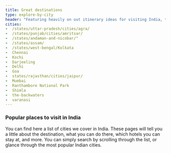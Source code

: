 ```yaml
---
title: Great destinations
type: explore-by-city
header: "Featuring heavily on out itinerary ideas for visiting India, these places are destintionas that we know prove consistently popular with our travellers. How you choose to include them in your trip can be tailored into a route that best suits your preferences."
cities: 
-  /states/uttar-pradesh/cities/agra/
-  /states/punjab/cities/amritsar/
-  /states/andaman-and-nicobar/"
-  /states/assam/
-  /states/west-bengal/Kolkata
-  Chennai
-  Kochi
-  Darjeeling
-  Delhi
-  Goa
-  states/rajasthan/cities/jaipur/
-  Mumbai
-  Ranthambore National Park
-  Shimla
-  the-backwaters
-  varanasi
---
```


### Popular places to visit in India

You can find here a list of cities we cover in India. These pages will tell you a little about the destination, what you can do there, which hotels you can stay at, and more. You can simply search by scrolling through the list, or glance through the most popular Indian cities.


